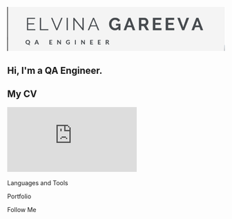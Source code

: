 [![Header](https://github.com/Elvina080/elvina080/blob/main/ascets/chrome_1pEkMSson7.png)]()

## Hi, I'm a QA Engineer. 
## My CV 
[![CV](https://github.com/Elvina080/elvina080/blob/main/ascets/CV_QA_Elvina_Gareeva.pdf)]()

Languages and Tools

Portfolio

Follow Me